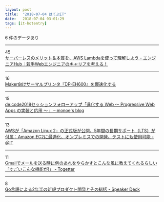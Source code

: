 ```yaml
---
layout: post
title:  "2018-07-04 はてぶIT"
date:   2018-07-04 03:01:29
tags: [it-hotentry]
---
```

6 件のデータあり

<hr><div class="row">
<div class="col-1"><span class="badge badge-pill badge-success h2">45</span></div>
<div class="col-11"><a href='https://employment.en-japan.com/engineerhub/entry/2018/07/03/110000' target='_blank'>サーバーレスのメリット＆本質を、AWS Lambdaを使って理解しよう - エンジニアHub｜若手Webエンジニアのキャリアを考える！</a></div>
</div>
<hr>
<div class="row">
<div class="col-1"><span class="badge badge-pill badge-success h2">16</span></div>
<div class="col-11"><a href='https://www.shumi-tech.online/entry/2018/07/03/Maker%E5%90%91%E3%81%91%E3%82%B5%E3%83%BC%E3%83%9E%E3%83%AB%E3%83%97%E3%83%AA%E3%83%B3%E3%82%BF%E3%80%8EDP-EH600%E3%80%8F%E3%82%92%E7%88%86%E9%80%9F%E5%8C%96%E3%81%99%E3%82%8B' target='_blank'>Maker向けサーマルプリンタ『DP-EH600』を爆速化する</a></div>
</div>
<hr>
<div class="row">
<div class="col-1"><span class="badge badge-pill badge-success h2">15</span></div>
<div class="col-11"><a href='https://blogs.msdn.microsoft.com/osamum/2018/07/03/about_pwa/' target='_blank'>de:code2018セッションフォローアップ「進化する Web ～ Progressive Web Apps の実装と応用 ～」 – monoe's blog</a></div>
</div>
<hr>
<div class="row">
<div class="col-1"><span class="badge badge-pill badge-success h2">13</span></div>
<div class="col-11"><a href='http://www.atmarkit.co.jp/ait/articles/1807/02/news103.html' target='_blank'>AWSが「Amazon Linux 2」の正式版が公開、5年間の長期サポート（LTS）が付属：Amazon EC2に最適化、オンプレミスでの開発、テストにも使用可能 - ＠IT</a></div>
</div>
<hr>
<div class="row">
<div class="col-1"><span class="badge badge-pill badge-success h2">11</span></div>
<div class="col-11"><a href='https://togetter.com/li/1242925' target='_blank'>Gmailでメールを送る時に例のあれをやらかすとこんな風に教えてくれるらしい「すごいこんな機能が!」 - Togetter</a></div>
</div>
<hr>
<div class="row">
<div class="col-1"><span class="badge badge-pill badge-success h2">8</span></div>
<div class="col-11"><a href='https://speakerdeck.com/cowsys/goyan-yu-niyoru2nian-ban-falsexin-gui-hurotakutokai-fa-tosofalsezong-gua' target='_blank'>Go言語による2年半の新規プロダクト開発とその総括 - Speaker Deck</a></div>
</div>
<hr>
